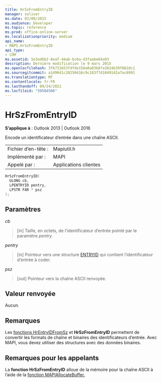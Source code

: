 ```yaml
---
title: HrSzFromEntryID
manager: soliver
ms.date: 03/09/2015
ms.audience: Developer
ms.topic: reference
ms.prod: office-online-server
ms.localizationpriority: medium
api_name:
- MAPI.HrSzFromEntryID
api_type:
- COM
ms.assetid: 5e3ed6b2-8eaf-44ab-bc6a-d3faabe84a93
description: Dernière modification le 9 mars 2015
ms.openlocfilehash: 3f6731653fdfde158a0a03b8fa3824b39f882dc1
ms.sourcegitcommit: a1d9041c20256616c9c183f7d1049142a7ac6991
ms.translationtype: MT
ms.contentlocale: fr-FR
ms.lasthandoff: 09/24/2021
ms.locfileid: "59584506"
---
```

# <a name="hrszfromentryid"></a>HrSzFromEntryID

  
  
**S’applique à** : Outlook 2013 | Outlook 2016 
  
Encode un identificateur d’entrée dans une chaîne ASCII. 
  
|||
|:-----|:-----|
|Fichier d’en-tête :  <br/> |Mapiutil.h  <br/> |
|Implémenté par :  <br/> |MAPI  <br/> |
|Appelé par :  <br/> |Applications clientes  <br/> |
   
```cpp
HrSzFromEntryID(
  ULONG cb,
  LPENTRYID pentry,
  LPSTR FAR * psz
);
```

## <a name="parameters"></a>Paramètres

 _cb_
  
> [in] Taille, en octets, de l’identificateur d’entrée pointé par le paramètre _pentry._ 
    
 _pentry_
  
> [in] Pointeur vers une structure [ENTRYID](entryid.md) qui contient l’identificateur d’entrée à coder. 
    
 _psz_
  
> [out] Pointeur vers la chaîne ASCII renvoyée.
    
## <a name="return-value"></a>Valeur renvoyée

Aucun.
  
## <a name="remarks"></a>Remarques

Les [fonctions HrEntryIDFromSz](hrentryidfromsz.md) et **HrSzFromEntryID** permettent de convertir les formats de chaîne et binaires des identificateurs d’entrée. Avec MAPI, vous devez utiliser des structures avec des données binaires. 
  
## <a name="notes-to-callers"></a>Remarques pour les appelants

La **fonction HrSzFromEntryID** alloue de la mémoire pour la chaîne ASCII à l’aide de la [fonction MAPIAllocateBuffer.](mapiallocatebuffer.md) 
  

